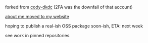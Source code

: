 forked from [cody-dkdc](https://github.com/cody-dkdc) (2FA was the downfall of that account)

[about me moved to my website](https://dkdc.dev/about)

hoping to publish a real-ish OSS package soon-ish, ETA: next week 

see work in pinned repositories
